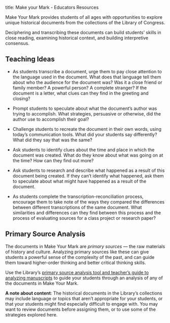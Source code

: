 title: Make your Mark - Educators Resources

Make Your Mark provides students of all ages with opportunities to explore unique historical documents from the collections of the Library of Congress.

Deciphering and transcribing these documents can build students’ skills in close reading, examining historical context, and building interpretive consensus.

## Teaching Ideas

- As students transcribe a document, urge them to pay close attention to the language used in the document. What does that language tell them about who the audience for the document was? Was it a close friend or family member? A powerful person? A complete stranger? If the document is a letter, what clues can they find in the greeting and closing?

- Prompt students to speculate about what the document’s author was trying to accomplish. What strategies, persuasive or otherwise, did the author use to accomplish their goal?

- Challenge students to recreate the document in their own words, using today’s communication tools. What did your students say differently? What did they say that was the same?

- Ask students to identify clues about the time and place in which the document was created. What do they know about what was going on at the time? How can they find out more? 

- Ask students to research and describe what happened as a result of this document being created. If they can’t identify what happened, ask them to speculate about what might have happened as a result of the document.

- As students complete the transcription-reconciliation process, encourage them to take note of the ways they compared the differences between different transcriptions of the same document. What similarities and differences can they find between this process and the process of evaluating sources for a class project or research paper?

## Primary Source Analysis

The documents in Make Your Mark are _primary sources_ — the raw materials of history and culture. Analyzing primary sources like these can give students a powerful sense of the complexity of the past, and can guide them toward higher-order thinking and better critical thinking skills.

Use the Library’s [primary source analysis tool and teacher’s guide to analyzing manuscripts](http://www.loc.gov/teachers/usingprimarysources/guides.html) to guide your students through an analysis of any of the documents in Make Your Mark.

**A note about content**: The historical documents in the Library’s collections may include language or topics that aren’t appropriate for your students, or that your students might find especially difficult to engage with. You may want to review documents before assigning them, or to use some of the strategies explored here.
